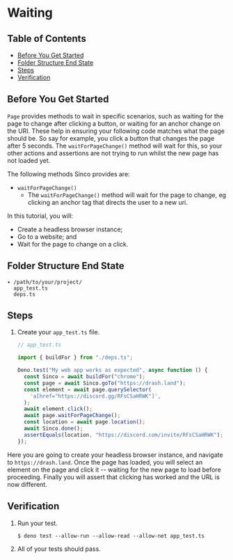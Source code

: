 # Waiting

## Table of Contents

- [Before You Get Started](#before-you-get-started)
- [Folder Structure End State](#folder-structure-end-state)
- [Steps](#steps)
- [Verification](#verification)

## Before You Get Started

`Page` provides methods to wait in specific scenarios, such as waiting for the
page to change after clicking a button, or waiting for an anchor change on the
URI. These help in ensuring your following code matches what the page should be.
So say for example, you click a button that changes the page after 5 seconds.
The `waitForPageChange()` method will wait for this, so your other actions and
assertions are not trying to run whilst the new page has not loaded yet.

The following methods Sinco provides are:

- `waitForPageChange()`
  - The `waitForPageChange()` method will wait for the page to change, eg
    clicking an anchor tag that directs the user to a new uri.

In this tutorial, you will:

- Create a headless browser instance;
- Go to a website; and
- Wait for the page to change on a click.

## Folder Structure End State

```text
▾ /path/to/your/project/
  app_test.ts
  deps.ts
```

## Steps

1. Create your `app_test.ts` file.

   ```typescript
   // app_test.ts

   import { buildFor } from "./deps.ts";

   Deno.test("My web app works as expected", async function () {
     const Sinco = await buildFor("chrome");
     const page = await Sinco.goTo("https://drash.land");
     const element = await page.querySelector(
       'a[href="https://discord.gg/RFsCSaHRWK"]',
     );
     await element.click();
     await page.waitForPageChange();
     const location = await page.location();
     await Sinco.done();
     assertEquals(location, "https://discord.com/invite/RFsCSaHRWK");
   });
   ```

Here you are going to create your headless browser instance, and navigate to
`https://drash.land`. Once the page has loaded, you will select an element on
the page and click it -- waiting for the new page to load before proceeding.
Finally you will assert that clicking has worked and the URL is now different.

## Verification

1. Run your test.

   ```shell
   $ deno test --allow-run --allow-read --allow-net app_test.ts
   ```

2. All of your tests should pass.

